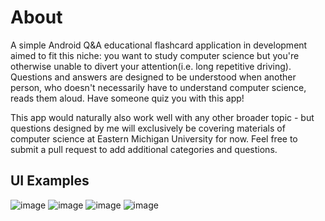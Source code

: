 # About
A simple Android Q&amp;A educational flashcard application in development aimed to fit this niche: you want to study computer science but you're otherwise unable to divert your attention(i.e. long repetitive driving). Questions and answers are designed to be understood when another person, who doesn't necessarily have to understand computer science, reads them aloud. Have someone quiz you with this app!

This app would naturally also work well with any other broader topic - but questions designed by me will exclusively be covering materials of computer science at Eastern Michigan University for now. Feel free to submit a pull request to add additional categories and questions.

## UI Examples
![image](https://user-images.githubusercontent.com/77797048/132257724-b292eabd-990b-49cc-a0fa-1d0f779b608c.png)
![image](https://user-images.githubusercontent.com/77797048/132257731-c94a3aa3-91f5-4512-976b-fdc6b90d4a92.png)
![image](https://user-images.githubusercontent.com/77797048/132257721-87981558-360b-4606-9dca-d216feef652e.png)
![image](https://user-images.githubusercontent.com/77797048/132257712-d0f4b99b-ae83-4e10-bfc2-4e8935a2fe84.png)
